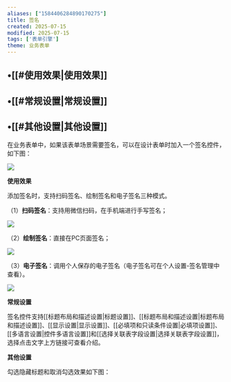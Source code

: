 ```yaml
---
aliases: ["1584406284890170275"]
title: 签名
created: 2025-07-15
modified: 2025-07-15
tags: ['表单引擎']
theme: 业务表单
---
```


## •[[#使用效果|使用效果]]

## •[[#常规设置|常规设置]]

## •[[#其他设置|其他设置]]

在业务表单中，如果该表单场景需要签名，可以在设计表单时加入一个签名控件，如下图：

![](https://myhelpdoc.oss-cn-heyuan.aliyuncs.com/mdimages/2dba931e5fe6aea95ba6271e157ecce1.jpg)

**使用效果**

添加签名时，支持扫码签名、绘制签名和电子签名三种模式。

（1）**扫码签名**：支持用微信扫码，在手机端进行手写签名；

![](https://myhelpdoc.oss-cn-heyuan.aliyuncs.com/mdimages/c444db191230ddeadf7b2c07d7db8fc0.jpg)

（2）**绘制签名**：直接在PC页面签名；

![](https://myhelpdoc.oss-cn-heyuan.aliyuncs.com/mdimages/f19b6286ad12d730fdfe1c60c61375a0.jpg)

（3）**电子签名**：调用个人保存的电子签名（电子签名可在个人设置-签名管理中查看）。

![](https://myhelpdoc.oss-cn-heyuan.aliyuncs.com/mdimages/ab2dcfc8171a5daea74954703bba2be5.jpg)

**常规设置**

签名控件支持[[标题布局和描述设置|标题设置]]、[[标题布局和描述设置|标题布局和描述设置]]、[[显示设置|显示设置]]、[[必填项和只读条件设置|必填项设置]]、[[多语言设置|控件多语言设置]]和[[选择关联表字段设置|选择关联表字段设置]]，选择点击文字上方链接可查看介绍。

**其他设置**

勾选隐藏标题和取消勾选效果如下图：

